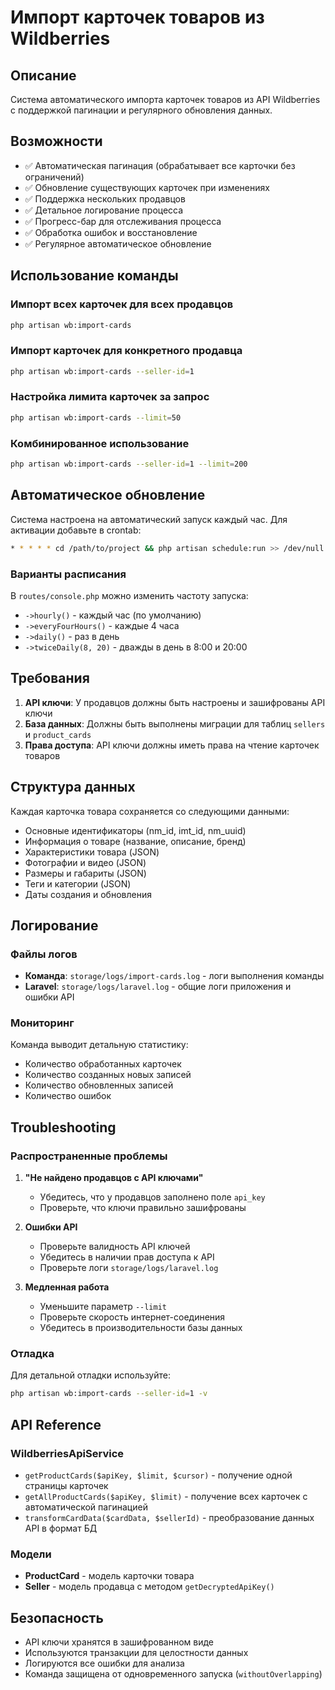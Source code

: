 # Импорт карточек товаров из Wildberries

## Описание

Система автоматического импорта карточек товаров из API Wildberries с поддержкой пагинации и регулярного обновления данных.

## Возможности

- ✅ Автоматическая пагинация (обрабатывает все карточки без ограничений)
- ✅ Обновление существующих карточек при изменениях
- ✅ Поддержка нескольких продавцов
- ✅ Детальное логирование процесса
- ✅ Прогресс-бар для отслеживания процесса
- ✅ Обработка ошибок и восстановление
- ✅ Регулярное автоматическое обновление

## Использование команды

### Импорт всех карточек для всех продавцов

```bash
php artisan wb:import-cards
```

### Импорт карточек для конкретного продавца

```bash
php artisan wb:import-cards --seller-id=1
```

### Настройка лимита карточек за запрос

```bash
php artisan wb:import-cards --limit=50
```

### Комбинированное использование

```bash
php artisan wb:import-cards --seller-id=1 --limit=200
```

## Автоматическое обновление

Система настроена на автоматический запуск каждый час. Для активации добавьте в crontab:

```bash
* * * * * cd /path/to/project && php artisan schedule:run >> /dev/null 2>&1
```

### Варианты расписания

В `routes/console.php` можно изменить частоту запуска:

- `->hourly()` - каждый час (по умолчанию)
- `->everyFourHours()` - каждые 4 часа
- `->daily()` - раз в день
- `->twiceDaily(8, 20)` - дважды в день в 8:00 и 20:00

## Требования

1. **API ключи**: У продавцов должны быть настроены и зашифрованы API ключи
2. **База данных**: Должны быть выполнены миграции для таблиц `sellers` и `product_cards`
3. **Права доступа**: API ключи должны иметь права на чтение карточек товаров

## Структура данных

Каждая карточка товара сохраняется со следующими данными:

- Основные идентификаторы (nm_id, imt_id, nm_uuid)
- Информация о товаре (название, описание, бренд)
- Характеристики товара (JSON)
- Фотографии и видео (JSON)
- Размеры и габариты (JSON)
- Теги и категории (JSON)
- Даты создания и обновления

## Логирование

### Файлы логов

- **Команда**: `storage/logs/import-cards.log` - логи выполнения команды
- **Laravel**: `storage/logs/laravel.log` - общие логи приложения и ошибки API

### Мониторинг

Команда выводит детальную статистику:
- Количество обработанных карточек
- Количество созданных новых записей
- Количество обновленных записей
- Количество ошибок

## Troubleshooting

### Распространенные проблемы

1. **"Не найдено продавцов с API ключами"**
   - Убедитесь, что у продавцов заполнено поле `api_key`
   - Проверьте, что ключи правильно зашифрованы

2. **Ошибки API**
   - Проверьте валидность API ключей
   - Убедитесь в наличии прав доступа к API
   - Проверьте логи `storage/logs/laravel.log`

3. **Медленная работа**
   - Уменьшите параметр `--limit`
   - Проверьте скорость интернет-соединения
   - Убедитесь в производительности базы данных

### Отладка

Для детальной отладки используйте:

```bash
php artisan wb:import-cards --seller-id=1 -v
```

## API Reference

### WildberriesApiService

- `getProductCards($apiKey, $limit, $cursor)` - получение одной страницы карточек
- `getAllProductCards($apiKey, $limit)` - получение всех карточек с автоматической пагинацией
- `transformCardData($cardData, $sellerId)` - преобразование данных API в формат БД

### Модели

- **ProductCard** - модель карточки товара
- **Seller** - модель продавца с методом `getDecryptedApiKey()`

## Безопасность

- API ключи хранятся в зашифрованном виде
- Используются транзакции для целостности данных
- Логируются все ошибки для анализа
- Команда защищена от одновременного запуска (`withoutOverlapping`) 
